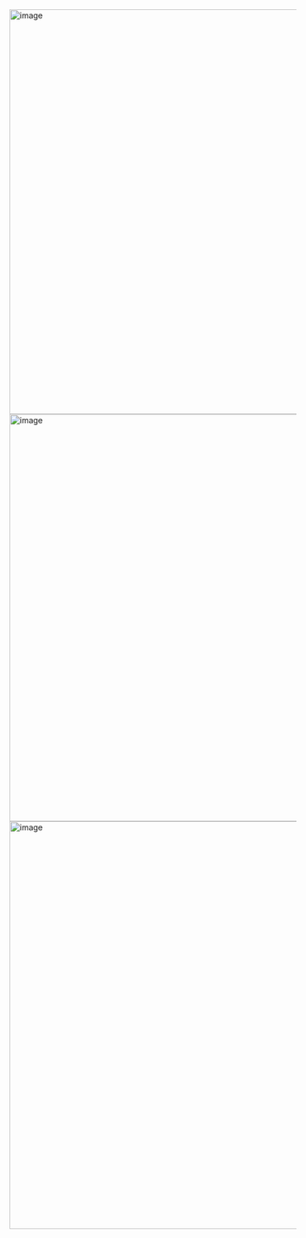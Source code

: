 <img width="1350" height="710" alt="image" src="https://github.com/user-attachments/assets/b8e85f0c-b7b9-43e8-b42b-e66a36c26dce" />
<img width="1363" height="714" alt="image" src="https://github.com/user-attachments/assets/c3278521-d1d9-401a-b0c2-474234ae3d9e" />
<img width="1365" height="715" alt="image" src="https://github.com/user-attachments/assets/5691836b-cbbf-4bfa-b512-63f93dcd874c" />
